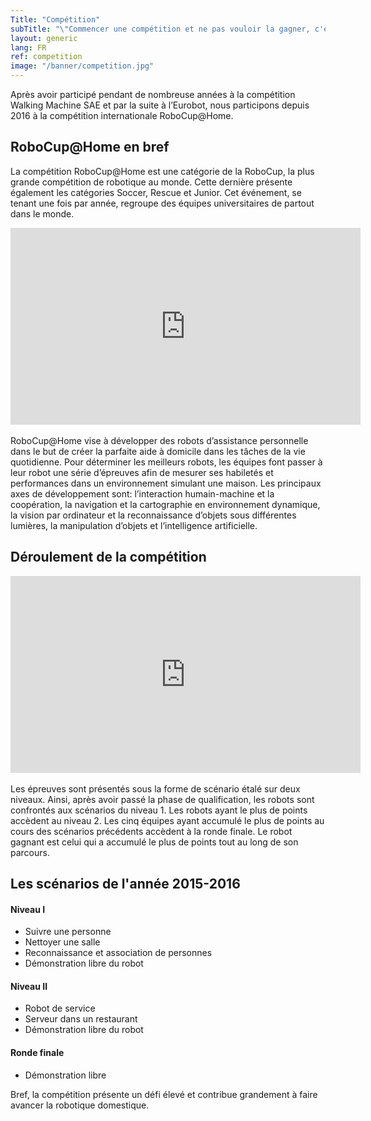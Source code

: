 ```yaml
---
Title: "Compétition"
subTitle: "\"Commencer une compétition et ne pas vouloir la gagner, c'est être un compétiteur malhonnête\" - Michel Novak"
layout: generic
lang: FR
ref: competition
image: "/banner/competition.jpg"
---
```


Après avoir participé pendant de nombreuse années à la compétition Walking Machine SAE et par la suite à l’Eurobot, nous participons depuis 2016 à la compétition internationale RoboCup@Home.

## RoboCup@Home en bref

La compétition RoboCup@Home est une catégorie de la RoboCup, la plus grande compétition de robotique au monde. Cette dernière présente également les catégories Soccer, Rescue et Junior. Cet événement, se tenant une fois par année, regroupe des équipes universitaires de partout dans le monde.

<center><iframe width="560" height="315" src="https://www.youtube.com/embed/YpjeNa8BAYg" frameborder="0" allowfullscreen></iframe></center><br>
RoboCup@Home vise à développer des robots d’assistance personnelle dans le but de créer la parfaite aide à domicile dans les tâches de la vie quotidienne. Pour déterminer les meilleurs robots, les équipes font passer à leur robot une série d’épreuves afin de mesurer ses habiletés et performances dans un environnement simulant une maison. Les principaux axes de développement sont: l’interaction humain-machine et la coopération, la navigation et la cartographie en environnement dynamique, la vision par ordinateur et la reconnaissance d’objets sous différentes lumières, la manipulation d’objets et l’intelligence artificielle.

## Déroulement de la compétition

<center><iframe width="560" height="315" src="https://www.youtube.com/embed/-oGeU-58wrQ" frameborder="0" allowfullscreen></iframe></center><br>
Les épreuves sont présentés sous la forme de scénario étalé sur deux niveaux. Ainsi, après avoir passé la phase de qualification, les robots sont confrontés aux scénarios du niveau 1. Les robots ayant le plus de points accèdent au niveau 2. Les cinq équipes ayant accumulé le plus de points au cours des scénarios précédents accèdent à la ronde finale. Le robot gagnant est celui qui a accumulé le plus de points tout au long de son parcours.

## Les scénarios de l'année 2015-2016

#### Niveau I
* Suivre une personne
* Nettoyer une salle
* Reconnaissance et association de personnes
* Démonstration libre du robot

#### Niveau II
* Robot de service
* Serveur dans un restaurant
* Démonstration libre du robot

#### Ronde finale
* Démonstration libre

Bref, la compétition présente un défi élevé et contribue grandement à faire avancer la robotique domestique.
